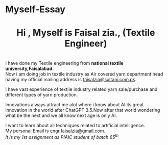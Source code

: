 # Myself-Essay
<h1 align="center">Hi , Myself is Faisal zia., (Textile Engineer)</h1>
<br>
I have done my Textile engineering from <b>national textile university,Faisalabad.</b>
<br>
Now i am doing job in textile industry as Air covered yarn department head having my official mailing address is <a href="mailto:faisalzia@sultani.com.pk"> faisalzia@sultani.com.pk</a>.<p>I have vast experience of textile industry related yarn sale/purchase and different types of yarn production.</p><p>Innovations always attract me alot where i know about AI its great innovation in the world after ChatGPT 3.5.Now after that world wondering what be the next and we all know next age is only AI.</p>I want to learn about all techniques related to artificial intelligence.
<br/>
My personal Email is <a href="mailto:engr.faisalzia@gmail.com">engr.faisalzia@gmail.com</a>.

<br>
<i>It is my 1st assignment as PIAIC student of batch 65<sup>th</sup></i>
